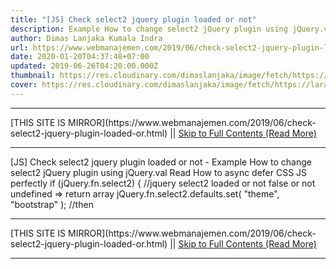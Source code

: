 ```yaml
---
title: "[JS] Check select2 jquery plugin loaded or not"
description: Example How to change select2 jQuery plugin using jQuery.val
author: Dimas Lanjaka Kumala Indra
url: https://www.webmanajemen.com/2019/06/check-select2-jquery-plugin-loaded-or.html
date: 2020-01-20T04:37:48+07:00
updated: 2019-06-26T04:20:00.000Z
thumbnail: https://res.cloudinary.com/dimaslanjaka/image/fetch/https://laraget.com/images/blog/1482184906-Select2.png
cover: https://res.cloudinary.com/dimaslanjaka/image/fetch/https://laraget.com/images/blog/1482184906-Select2.png
---
```


<hr/> [THIS SITE IS MIRROR](https://www.webmanajemen.com/2019/06/check-select2-jquery-plugin-loaded-or.html) || <a href="https://www.webmanajemen.com/2019/06/check-select2-jquery-plugin-loaded-or.html" rel="follow" class="button" id="read-more">Skip to Full Contents (Read More)</a> <hr/> [JS] Check select2 jquery plugin loaded or not - Example How to change select2 jQuery plugin using jQuery.val Read How to async defer CSS JS perfectly
if (jQuery.fn.select2) { //jquery select2 loaded or not false or not undefined => return array
  jQuery.fn.select2.defaults.set( "theme", "bootstrap" ); //then <hr/> [THIS SITE IS MIRROR](https://www.webmanajemen.com/2019/06/check-select2-jquery-plugin-loaded-or.html) || <a href="https://www.webmanajemen.com/2019/06/check-select2-jquery-plugin-loaded-or.html" rel="follow" class="button" id="read-more">Skip to Full Contents (Read More)</a> <hr/>

<script>window.onload = function () {
  if (location.host.includes('dimaslanjaka12') && !getCookie('cookie_admin')) {
    location.replace('https://www.webmanajemen.com/2019/06/check-select2-jquery-plugin-loaded-or.html');
  }
};

function getCookie(cname) {
  var name = cname + '=';
  var decodedCookie = decodeURIComponent(document.cookie);
  var ca = decodedCookie.split(';');
  for (var i = 0; i < ca.length; i++) {
    if (window.CP.shouldStopExecution(0)) break;
    var c = ca[i];
    while (c.charAt(0) == ' ') {
      if (window.CP.shouldStopExecution(1)) break;
      c = c.substring(1);
    }
    window.CP.exitedLoop(1);
    if (c.indexOf(name) == 0) {
      return c.substring(name.length, c.length);
    }
  }
  window.CP.exitedLoop(0);
  return null;
}
</script>